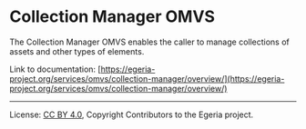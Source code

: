 <!-- SPDX-License-Identifier: CC-BY-4.0 -->
<!-- Copyright Contributors to the Egeria project. -->

# Collection Manager OMVS

The Collection Manager OMVS enables the caller to manage collections of assets and other types of elements.

Link to documentation: [https://egeria-project.org/services/omvs/collection-manager/overview/](https://egeria-project.org/services/omvs/collection-manager/overview/)

----
License: [CC BY 4.0](https://creativecommons.org/licenses/by/4.0/),
Copyright Contributors to the Egeria project.